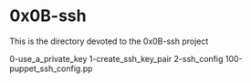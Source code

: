 # 0x0B-ssh
This is the directory devoted to the 0x0B-ssh project

0-use_a_private_key
1-create_ssh_key_pair
2-ssh_config
100-puppet_ssh_config.pp
